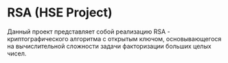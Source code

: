 # RSA (HSE Project)
Данный проект представляет собой реализацию RSA - криптографического алгоритма с открытым ключом, основывающегося на вычислительной сложности задачи факторизации больших целых чисел.

